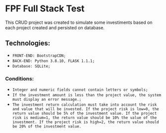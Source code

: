 # FPF Full Stack Test

This CRUD project was created to simulate some investiments based on each project created and persisted on database.

## Technologies: 

- `FRONT-END: BootstrapCDN;`
- `BACK-END: Python 3.8.10, FLASK 1.1.1;`
- `Database: SQLite;`

### Conditions: 

- `Integer and numeric fields cannot contain letters or symbols;`
- `If the investment amount is less than the project value, the system must display an error message.;`
- `The investment return calculation must take into account the risk and value that will be invested. If the project risk is low=0, the return value should be 5% of the investment value. If the project risk is medium=1, the return value should be 10% the value of the investment. If the project risk is high=2, the return value should be 20% of the investment value.`
